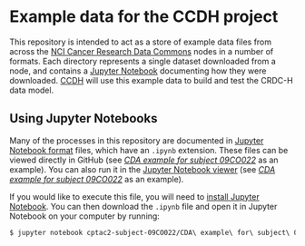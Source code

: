 # Example data for the CCDH project

This repository is intended to act as a store of example data files from across
the [NCI Cancer Research Data Commons](https://datascience.cancer.gov/data-commons)
nodes in a number of formats. Each directory represents a single dataset downloaded
from a node, and contains a [Jupyter Notebook](https://jupyter.org/) documenting how
they were downloaded. [CCDH](https://datacommons.cancer.gov/center-cancer-data-harmonization)
will use this example data to build and test the CRDC-H data model.

## Using Jupyter Notebooks

Many of the processes in this repository are documented in
[Jupyter Notebook format](https://nbformat.readthedocs.io/) files,
which have an `.ipynb` extension. These files can be viewed directly in
GitHub (see
*[CDA example for subject 09CO022](./cptac2-subject-09CO022/CDA%20example%20for%20subject%2009CO022.ipynb)*
as an example). You can also run it in the [Jupyter Notebook viewer](https://nbviewer.jupyter.org/) (see
*[CDA example for subject 09CO022](https://nbviewer.jupyter.org/github/cancerDHC/example-data/blob/0a983991cbc274a7fbf3121aa8ae10047549fa1a/cptac2-subject-09CO022/CDA%20example%20for%20subject%2009CO022.ipynb)*
as an example).

If you would like to execute this file, you will need to
[install Jupyter Notebook](https://jupyter.org/install.html). You can then download
the `.ipynb` file and open it in Jupyter Notebook on your computer by running:

```bash
$ jupyter notebook cptac2-subject-09CO022/CDA\ example\ for\ subject\ 09CO022.ipynb
```
